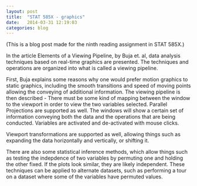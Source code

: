 ```yaml
---
layout: post
title:  "STAT 585X - graphics"
date:   2014-03-31 12:19:03
categories: blog
---
```


(This is a blog post made for the ninth reading assignment in STAT 585X.)

In the article Elements of a Viewing Pipeline, by Buja et. al, data analysis techniques based on real-time graphics are presented. The techniques and operations are organized into what is called a viewing pipeline.

First, Buja explains some reasons why one would prefer motion graphics to static graphics, including the smooth transitions and speed of moving points allowing the conveying of additional information. The viewing pipeline is then described - There must be some kind of mapping between the window to the viewport in order to view the two variables selected. Parallel Projections are supported as well. The windows will show a certain set of information conveying both the data and the operations that are being conducted. Variables are activated and de-activated with mouse clicks.

Viewport transformations are supported as well, allowing things such as expanding the data horizontally and vertically, or shifting it.

There are also some statistical inference methods, which allow things such as testing the indepdence of two variables by permuting one and holding the other fixed. If the plots look similar, they are likely independent. These techniques can be applied to alternate datasets, such as performing a tour on a dataset where some of the variables have permuted values.
